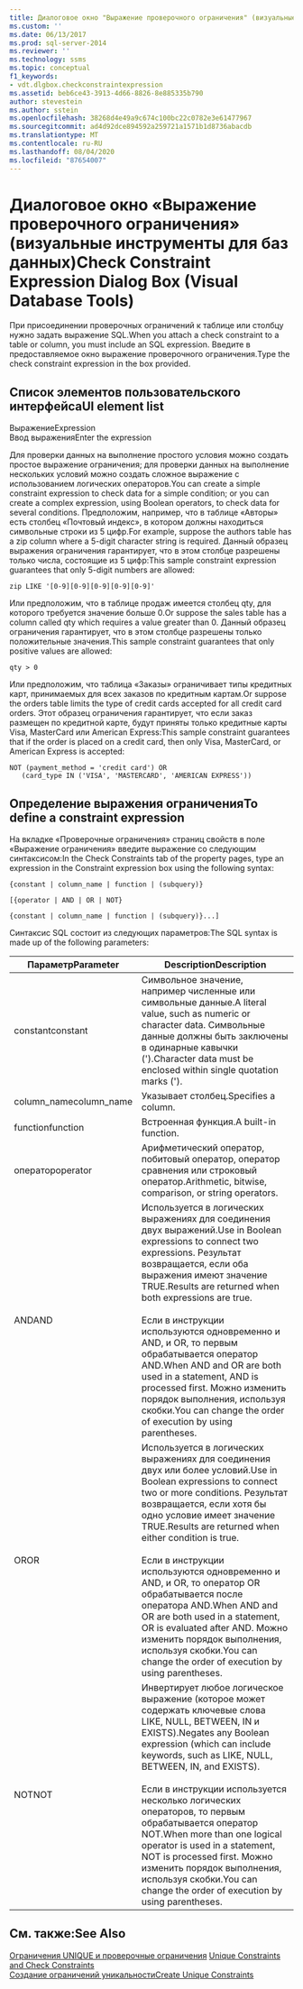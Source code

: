```yaml
---
title: Диалоговое окно "Выражение проверочного ограничения" (визуальные инструменты для баз данных) | Документация Майкрософт
ms.custom: ''
ms.date: 06/13/2017
ms.prod: sql-server-2014
ms.reviewer: ''
ms.technology: ssms
ms.topic: conceptual
f1_keywords:
- vdt.dlgbox.checkconstraintexpression
ms.assetid: beb6ce43-3913-4d66-8826-8e885335b790
author: stevestein
ms.author: sstein
ms.openlocfilehash: 38268d4e49a9c674c100bc22c0782e3e61477967
ms.sourcegitcommit: ad4d92dce894592a259721a1571b1d8736abacdb
ms.translationtype: MT
ms.contentlocale: ru-RU
ms.lasthandoff: 08/04/2020
ms.locfileid: "87654007"
---
```

# <a name="check-constraint-expression-dialog-box-visual-database-tools"></a><span data-ttu-id="11ccd-102">Диалоговое окно «Выражение проверочного ограничения» (визуальные инструменты для баз данных)</span><span class="sxs-lookup"><span data-stu-id="11ccd-102">Check Constraint Expression Dialog Box (Visual Database Tools)</span></span>
  <span data-ttu-id="11ccd-103">При присоединении проверочных ограничений к таблице или столбцу нужно задать выражение SQL.</span><span class="sxs-lookup"><span data-stu-id="11ccd-103">When you attach a check constraint to a table or column, you must include an SQL expression.</span></span> <span data-ttu-id="11ccd-104">Введите в предоставляемое окно выражение проверочного ограничения.</span><span class="sxs-lookup"><span data-stu-id="11ccd-104">Type the check constraint expression in the box provided.</span></span>  
  
## <a name="ui-element-list"></a><span data-ttu-id="11ccd-105">Список элементов пользовательского интерфейса</span><span class="sxs-lookup"><span data-stu-id="11ccd-105">UI element list</span></span>  
 <span data-ttu-id="11ccd-106">Выражение</span><span class="sxs-lookup"><span data-stu-id="11ccd-106">Expression</span></span>  
 <span data-ttu-id="11ccd-107">Ввод выражения</span><span class="sxs-lookup"><span data-stu-id="11ccd-107">Enter the expression</span></span>  
  
 <span data-ttu-id="11ccd-108">Для проверки данных на выполнение простого условия можно создать простое выражение ограничения; для проверки данных на выполнение нескольких условий можно создать сложное выражение с использованием логических операторов.</span><span class="sxs-lookup"><span data-stu-id="11ccd-108">You can create a simple constraint expression to check data for a simple condition; or you can create a complex expression, using Boolean operators, to check data for several conditions.</span></span> <span data-ttu-id="11ccd-109">Предположим, например, что в таблице «Авторы» есть столбец «Почтовый индекс», в котором должны находиться символьные строки из 5 цифр.</span><span class="sxs-lookup"><span data-stu-id="11ccd-109">For example, suppose the authors table has a zip column where a 5-digit character string is required.</span></span> <span data-ttu-id="11ccd-110">Данный образец выражения ограничения гарантирует, что в этом столбце разрешены только числа, состоящие из 5 цифр:</span><span class="sxs-lookup"><span data-stu-id="11ccd-110">This sample constraint expression guarantees that only 5-digit numbers are allowed:</span></span>  
  
```  
zip LIKE '[0-9][0-9][0-9][0-9][0-9]'  
```  
  
 <span data-ttu-id="11ccd-111">Или предположим, что в таблице продаж имеется столбец qty, для которого требуется значение больше 0.</span><span class="sxs-lookup"><span data-stu-id="11ccd-111">Or suppose the sales table has a column called qty which requires a value greater than 0.</span></span> <span data-ttu-id="11ccd-112">Данный образец ограничения гарантирует, что в этом столбце разрешены только положительные значения.</span><span class="sxs-lookup"><span data-stu-id="11ccd-112">This sample constraint guarantees that only positive values are allowed:</span></span>  
  
```  
qty > 0  
```  
  
 <span data-ttu-id="11ccd-113">Или предположим, что таблица «Заказы» ограничивает типы кредитных карт, принимаемых для всех заказов по кредитным картам.</span><span class="sxs-lookup"><span data-stu-id="11ccd-113">Or suppose the orders table limits the type of credit cards accepted for all credit card orders.</span></span> <span data-ttu-id="11ccd-114">Этот образец ограничения гарантирует, что если заказ размещен по кредитной карте, будут приняты только кредитные карты Visa, MasterCard или American Express:</span><span class="sxs-lookup"><span data-stu-id="11ccd-114">This sample constraint guarantees that if the order is placed on a credit card, then only Visa, MasterCard, or American Express is accepted:</span></span>  
  
```  
NOT (payment_method = 'credit card') OR  
   (card_type IN ('VISA', 'MASTERCARD', 'AMERICAN EXPRESS'))  
```  
  
## <a name="to-define-a-constraint-expression"></a><span data-ttu-id="11ccd-115">Определение выражения ограничения</span><span class="sxs-lookup"><span data-stu-id="11ccd-115">To define a constraint expression</span></span>  
 <span data-ttu-id="11ccd-116">На вкладке «Проверочные ограничения» страниц свойств в поле «Выражение ограничения» введите выражение со следующим синтаксисом:</span><span class="sxs-lookup"><span data-stu-id="11ccd-116">In the Check Constraints tab of the property pages, type an expression in the Constraint expression box using the following syntax:</span></span>  
  
 `{constant | column_name | function | (subquery)}`  
  
 `[{operator | AND | OR | NOT}`  
  
 `{constant | column_name | function | (subquery)}...]`  
  
 <span data-ttu-id="11ccd-117">Синтаксис SQL состоит из следующих параметров:</span><span class="sxs-lookup"><span data-stu-id="11ccd-117">The SQL syntax is made up of the following parameters:</span></span>  
  
|<span data-ttu-id="11ccd-118">Параметр</span><span class="sxs-lookup"><span data-stu-id="11ccd-118">Parameter</span></span>|<span data-ttu-id="11ccd-119">Description</span><span class="sxs-lookup"><span data-stu-id="11ccd-119">Description</span></span>|  
|---------------|-----------------|  
|<span data-ttu-id="11ccd-120">constant</span><span class="sxs-lookup"><span data-stu-id="11ccd-120">constant</span></span>|<span data-ttu-id="11ccd-121">Символьное значение, например численные или символьные данные.</span><span class="sxs-lookup"><span data-stu-id="11ccd-121">A literal value, such as numeric or character data.</span></span> <span data-ttu-id="11ccd-122">Символьные данные должны быть заключены в одинарные кавычки (').</span><span class="sxs-lookup"><span data-stu-id="11ccd-122">Character data must be enclosed within single quotation marks (').</span></span>|  
|<span data-ttu-id="11ccd-123">column_name</span><span class="sxs-lookup"><span data-stu-id="11ccd-123">column_name</span></span>|<span data-ttu-id="11ccd-124">Указывает столбец.</span><span class="sxs-lookup"><span data-stu-id="11ccd-124">Specifies a column.</span></span>|  
|<span data-ttu-id="11ccd-125">function</span><span class="sxs-lookup"><span data-stu-id="11ccd-125">function</span></span>|<span data-ttu-id="11ccd-126">Встроенная функция.</span><span class="sxs-lookup"><span data-stu-id="11ccd-126">A built-in function.</span></span>|  
|<span data-ttu-id="11ccd-127">оператор</span><span class="sxs-lookup"><span data-stu-id="11ccd-127">operator</span></span>|<span data-ttu-id="11ccd-128">Арифметический оператор, побитовый оператор, оператор сравнения или строковый оператор.</span><span class="sxs-lookup"><span data-stu-id="11ccd-128">Arithmetic, bitwise, comparison, or string operators.</span></span>|  
|<span data-ttu-id="11ccd-129">AND</span><span class="sxs-lookup"><span data-stu-id="11ccd-129">AND</span></span>|<span data-ttu-id="11ccd-130">Используется в логических выражениях для соединения двух выражений.</span><span class="sxs-lookup"><span data-stu-id="11ccd-130">Use in Boolean expressions to connect two expressions.</span></span> <span data-ttu-id="11ccd-131">Результат возвращается, если оба выражения имеют значение TRUE.</span><span class="sxs-lookup"><span data-stu-id="11ccd-131">Results are returned when both expressions are true.</span></span><br /><br /> <span data-ttu-id="11ccd-132">Если в инструкции используются одновременно и AND, и OR, то первым обрабатывается оператор AND.</span><span class="sxs-lookup"><span data-stu-id="11ccd-132">When AND and OR are both used in a statement, AND is processed first.</span></span> <span data-ttu-id="11ccd-133">Можно изменить порядок выполнения, используя скобки.</span><span class="sxs-lookup"><span data-stu-id="11ccd-133">You can change the order of execution by using parentheses.</span></span>|  
|<span data-ttu-id="11ccd-134">OR</span><span class="sxs-lookup"><span data-stu-id="11ccd-134">OR</span></span>|<span data-ttu-id="11ccd-135">Используется в логических выражениях для соединения двух или более условий.</span><span class="sxs-lookup"><span data-stu-id="11ccd-135">Use in Boolean expressions to connect two or more conditions.</span></span> <span data-ttu-id="11ccd-136">Результат возвращается, если хотя бы одно условие имеет значение TRUE.</span><span class="sxs-lookup"><span data-stu-id="11ccd-136">Results are returned when either condition is true.</span></span><br /><br /> <span data-ttu-id="11ccd-137">Если в инструкции используются одновременно и AND, и OR, то оператор OR обрабатывается после оператора AND.</span><span class="sxs-lookup"><span data-stu-id="11ccd-137">When AND and OR are both used in a statement, OR is evaluated after AND.</span></span> <span data-ttu-id="11ccd-138">Можно изменить порядок выполнения, используя скобки.</span><span class="sxs-lookup"><span data-stu-id="11ccd-138">You can change the order of execution by using parentheses.</span></span>|  
|<span data-ttu-id="11ccd-139">NOT</span><span class="sxs-lookup"><span data-stu-id="11ccd-139">NOT</span></span>|<span data-ttu-id="11ccd-140">Инвертирует любое логическое выражение (которое может содержать ключевые слова LIKE, NULL, BETWEEN, IN и EXISTS).</span><span class="sxs-lookup"><span data-stu-id="11ccd-140">Negates any Boolean expression (which can include keywords, such as LIKE, NULL, BETWEEN, IN, and EXISTS).</span></span><br /><br /> <span data-ttu-id="11ccd-141">Если в инструкции используется несколько логических операторов, то первым обрабатывается оператор NOT.</span><span class="sxs-lookup"><span data-stu-id="11ccd-141">When more than one logical operator is used in a statement, NOT is processed first.</span></span> <span data-ttu-id="11ccd-142">Можно изменить порядок выполнения, используя скобки.</span><span class="sxs-lookup"><span data-stu-id="11ccd-142">You can change the order of execution by using parentheses.</span></span>|  
  
## <a name="see-also"></a><span data-ttu-id="11ccd-143">См. также:</span><span class="sxs-lookup"><span data-stu-id="11ccd-143">See Also</span></span>  
 <span data-ttu-id="11ccd-144">[Ограничения UNIQUE и проверочные ограничения](../../relational-databases/tables/unique-constraints-and-check-constraints.md) </span><span class="sxs-lookup"><span data-stu-id="11ccd-144">[Unique Constraints and Check Constraints](../../relational-databases/tables/unique-constraints-and-check-constraints.md) </span></span>  
 [<span data-ttu-id="11ccd-145">Создание ограничений уникальности</span><span class="sxs-lookup"><span data-stu-id="11ccd-145">Create Unique Constraints</span></span>](../../relational-databases/tables/create-unique-constraints.md)  
  
  
